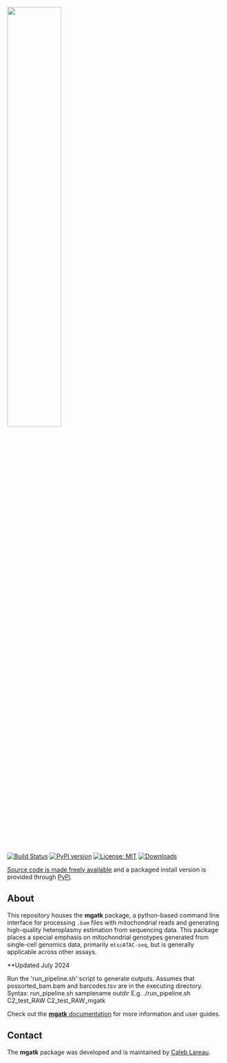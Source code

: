<p align="left">
  <img src="media/logo.png" width="50%"/>
</p>

[![Build Status](https://app.travis-ci.com/caleblareau/mgatk.svg?branch=master)](https://app.travis-ci.com/caleblareau/mgatk)
[![PyPI version](https://badge.fury.io/py/mgatk.svg)](https://pypi.python.org/pypi/mgatk)
[![License: MIT](https://img.shields.io/badge/License-MIT-blue.svg)](https://opensource.org/licenses/MIT)
[![Downloads](https://pepy.tech/badge/mgatk/month)](https://pepy.tech/project/mgatk)

[Source code is made freely available](http://github.com/caleblareau/mgatk)
and a packaged install version is provided through [PyPi](https://pypi.python.org/pypi/mgatk/).
<br>

## About
This repository houses the **mgatk** package, a python-based command line interface for
processing `.bam` files with mitochondrial reads and generating high-quality heteroplasmy 
estimation from sequencing data. This package places a special emphasis on mitochondrial
genotypes generated from single-cell genomics data, primarily `mtscATAC-seq`, but is generally
applicable across other assays. 
<br>

**Updated July 2024


Run the 'run_pipeline.sh' script to generate outputs. Assumes that possorted_bam.bam and barcodes.tsv are in the executing directory.
Syntax: run_pipeline.sh samplename outdir
E.g. 
./run_pipeline.sh C2_test_RAW C2_test_RAW_mgatk

Check out the [**mgatk** documentation](https://github.com/caleblareau/mgatk/wiki) for more 
information and user guides. 

## Contact

The **mgatk** package was developed and is maintained by [Caleb Lareau](https://profiles.stanford.edu/caleb-lareau).

<br><br>

